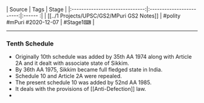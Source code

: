 |             Source             |           Tags           | Stage |
|:------------------------------:|:------------------------:|:------ :|
| [[../1 Projects/UPSC/GS2/MPuri GS2 Notes]] | #polity #mPuri #2020-12-07 | #Stage1⌨  | 

---
### Tenth Schedule
- Originally 10th schedule was added by 35th AA 1974 along with Article 2A and it dealt with associate state of Sikkim.
- By 36th AA 1975, Sikkim became full fledged state in India.
- Schedule 10 and Article 2A were repealed.
- The present schedule 10 was added by 52nd AA 1985.
- It deals with the provisions of [[Anti-Defection]] law.
- 